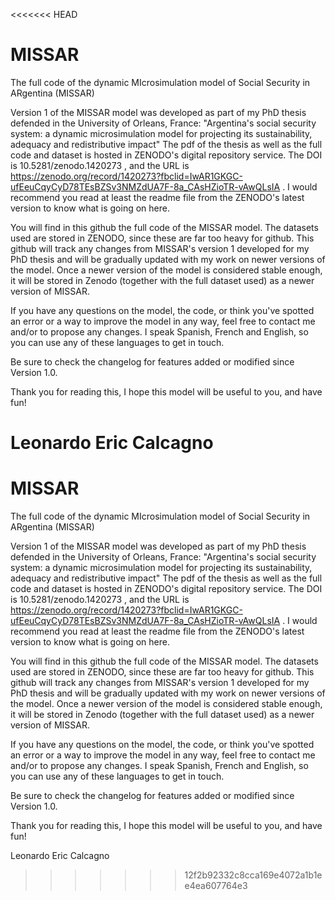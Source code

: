 <<<<<<< HEAD
# MISSAR
The full code of the dynamic MIcrosimulation model of Social Security in ARgentina (MISSAR)

Version 1 of the MISSAR model was developed as part of my PhD thesis defended in the University of Orleans, France: 
"Argentina's social security system: a dynamic microsimulation model for projecting its sustainability, adequacy and redistributive impact"
The pdf of the thesis as well as the full code and dataset is hosted in ZENODO's digital repository service. The DOI is 10.5281/zenodo.1420273 , and the URL 
is https://zenodo.org/record/1420273?fbclid=IwAR1GKGC-ufEeuCqyCyD78TEsBZSv3NMZdUA7F-8a_CAsHZioTR-vAwQLsIA . I would recommend you read at least the readme 
file from the ZENODO's latest version to know what is going on here. 

You will find in this github the full code of the MISSAR model. The datasets used are stored in ZENODO, since these are far too heavy for github. 
This github will track any changes from MISSAR's version 1 developed for my PhD thesis and will be gradually updated with my work on newer versions of the model.
Once a newer version of the model is considered stable enough, it will be stored in Zenodo (together with the full dataset used) as a newer version of MISSAR. 

If you have any questions on the model, the code, or think you've spotted an error or a way to improve the model in any way, feel free to contact me and/or 
to propose any changes. I speak Spanish, French and English, so you can use any of these languages to get in touch. 

Be sure to check the changelog for features added or modified since Version 1.0. 

Thank you for reading this, I hope this model will be useful to you, and have fun!

Leonardo Eric Calcagno
=======
# MISSAR
The full code of the dynamic MIcrosimulation model of Social Security in ARgentina (MISSAR)

Version 1 of the MISSAR model was developed as part of my PhD thesis defended in the University of Orleans, France: 
"Argentina's social security system: a dynamic microsimulation model for projecting its sustainability, adequacy and redistributive impact"
The pdf of the thesis as well as the full code and dataset is hosted in ZENODO's digital repository service. The DOI is 10.5281/zenodo.1420273 , and the URL 
is https://zenodo.org/record/1420273?fbclid=IwAR1GKGC-ufEeuCqyCyD78TEsBZSv3NMZdUA7F-8a_CAsHZioTR-vAwQLsIA . I would recommend you read at least the readme 
file from the ZENODO's latest version to know what is going on here. 

You will find in this github the full code of the MISSAR model. The datasets used are stored in ZENODO, since these are far too heavy for github. 
This github will track any changes from MISSAR's version 1 developed for my PhD thesis and will be gradually updated with my work on newer versions of the model.
Once a newer version of the model is considered stable enough, it will be stored in Zenodo (together with the full dataset used) as a newer version of MISSAR. 

If you have any questions on the model, the code, or think you've spotted an error or a way to improve the model in any way, feel free to contact me and/or 
to propose any changes. I speak Spanish, French and English, so you can use any of these languages to get in touch. 

Be sure to check the changelog for features added or modified since Version 1.0. 

Thank you for reading this, I hope this model will be useful to you, and have fun!

Leonardo Eric Calcagno
>>>>>>> 12f2b92332c8cca169e4072a1b1ee4ea607764e3
